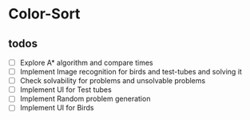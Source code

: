 # Color-Sort

## todos
- [ ] Explore A* algorithm and compare times
- [ ] Implement Image recognition for birds and test-tubes and solving it
- [ ] Check solvability for problems and unsolvable problems
- [ ] Implement UI for Test tubes
- [ ] Implement Random problem generation
- [ ] Implement UI for Birds